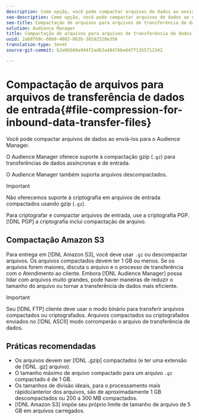 ```yaml
---
description: Como opção, você pode compactar arquivos de dados ao enviá-los para o Audience Manager.
seo-description: Como opção, você pode compactar arquivos de dados ao enviá-los para o Audience Manager.
seo-title: Compactação de arquivos para arquivos de transferência de dados de entrada
solution: Audience Manager
title: Compactação de arquivos para arquivos de transferência de dados de entrada
uuid: 2a68f69c-60b0-4002-863b-302d2320e356
translation-type: tm+mt
source-git-commit: b2e0b560a944f2ad63a48476be647f1355712342

---
```



# Compactação de arquivos para arquivos de transferência de dados de entrada{#file-compression-for-inbound-data-transfer-files}

Você pode compactar arquivos de dados ao enviá-los para o Audience Manager.

<!-- inbound-file-compression.xml -->

O Audience Manager oferece suporte à compactação gzip (`.gz`) para transferências de dados assíncronas e de entrada.

O Audience Manager também suporta arquivos descompactados.

>[!IMPORTANT]
>
>Não oferecemos suporte à criptografia em arquivos de entrada compactados usando gzip (`.gz`).
>
> Para criptografar e compactar arquivos de entrada, use a criptografia [](../../../integration/sending-audience-data/batch-data-transfer-explained/inbound-file-encryption.md)PGP. [!DNL PGP] a criptografia inclui compactação de arquivo.

## Compactação Amazon S3

Para entrega em [!DNL Amazon S3], você deve usar `.gz` ou descompactar arquivos. Os arquivos compactados devem ter 1 GB ou menos. Se os arquivos forem maiores, discuta o arquivo e o processo de transferência com o Atendimento ao cliente. Embora [!DNL Audience Manager] possa lidar com arquivos muito grandes, pode haver maneiras de reduzir o tamanho do arquivo ou tornar a transferência de dados mais eficiente.

>[!IMPORTANT]
>
>Seu [!DNL FTP] cliente deve usar o modo binário para transferir arquivos compactados ou criptografados. Arquivos compactados ou criptografados enviados no [!DNL ASCII] modo corromperão o arquivo de transferência de dados.

## Práticas recomendadas

* Os arquivos devem ser [!DNL .gzip] compactados (e ter uma extensão de [!DNL .gz] arquivo).
* O tamanho máximo de arquivo compactado para um arquivo `.gz` compactado é de 1 GB.
* Os tamanhos de divisão ideais, para o processamento mais rápido/anterior dos arquivos, são de aproximadamente 1 GB descompactados ou 200 a 300 MB compactados.
* [!DNL Amazon S3] impõe seu próprio limite de tamanho de arquivo de 5 GB em arquivos carregados.
